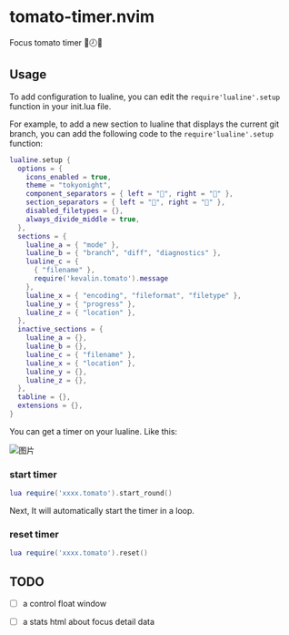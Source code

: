 # tomato-timer.nvim
Focus tomato timer 🍅🕗🎯

## Usage

To add configuration to lualine, you can edit the `require'lualine'.setup` function in your init.lua file.

For example, to add a new section to lualine that displays the current git branch, you can add the following code to the `require'lualine'.setup` function:

```lua
lualine.setup {
  options = {
    icons_enabled = true,
    theme = "tokyonight",
    component_separators = { left = "", right = "" },
    section_separators = { left = "", right = "" },
    disabled_filetypes = {},
    always_divide_middle = true,
  },
  sections = {
    lualine_a = { "mode" },
    lualine_b = { "branch", "diff", "diagnostics" },
    lualine_c = {
      { "filename" },
      require('kevalin.tomato').message
    },
    lualine_x = { "encoding", "fileformat", "filetype" },
    lualine_y = { "progress" },
    lualine_z = { "location" },
  },
  inactive_sections = {
    lualine_a = {},
    lualine_b = {},
    lualine_c = { "filename" },
    lualine_x = { "location" },
    lualine_y = {},
    lualine_z = {},
  },
  tabline = {},
  extensions = {},
}
```
You can get a timer on your lualine. Like this:

![图片](https://user-images.githubusercontent.com/3123807/220627101-b6edcc46-9f31-41bd-8bc9-6906d3bbb818.png)

### start timer

```lua
lua require('xxxx.tomato').start_round()
```

Next, It will automatically start the timer in a loop.

### reset timer

```lua
lua require('xxxx.tomato').reset()
```

## TODO

- [ ] a control float window
- [ ] a stats html about focus detail data


